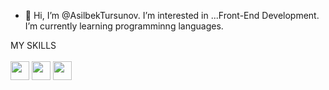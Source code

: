 - 👋 Hi, I’m @AsilbekTursunov. I’m interested in ...Front-End Development. I’m currently learning programminng languages.

 MY SKILLS
 <br>
 <br>
<img src="https://upload.wikimedia.org/wikipedia/commons/thumb/8/82/Devicon-html5-plain.svg/1200px-Devicon-html5-plain.svg.png" width="30px">
<img src="https://gas-kvas.com/uploads/posts/2023-02/1675463198_gas-kvas-com-p-fonovii-risunok-v-css3-3.png" width="30px">
<img src="[https://upload.wikimedia.org/wikipedia/commons/thumb/8/82/Devicon-html5-plain.svg/1200px-Devicon-html5-plain.svg.png](https://logo-base.com/logo/javascript_js_logo_icon.png)" width="30px">

<!---
AsilbekTursunov/AsilbekTursunov is a ✨ special ✨ repository because its `README.md` (this file) appears on your GitHub profile.
You can click the Preview link to take a look at your changes.
--->

